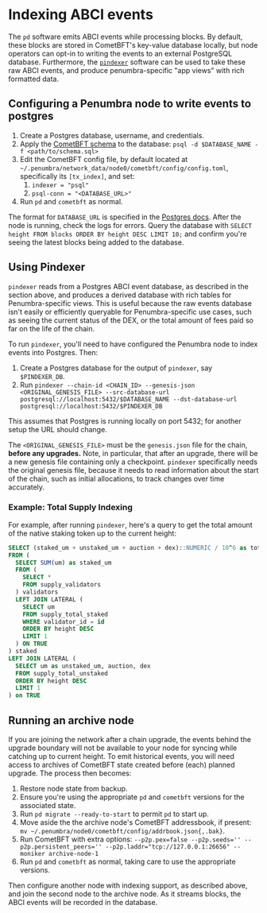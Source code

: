 # Indexing ABCI events

The `pd` software emits ABCI events while processing blocks. By default,
these blocks are stored in CometBFT's key-value database locally, but node operators
can opt-in to writing the events to an external PostgreSQL database.
Furthermore, the [`pindexer`](#using-pindexer) software can be used to take these raw ABCI events,
and produce penumbra-specific "app views" with rich formatted data.

## Configuring a Penumbra node to write events to postgres

1. Create a Postgres database, username, and credentials.
2. Apply the [CometBFT schema] to the database: `psql -d $DATABASE_NAME -f <path/to/schema.sql>`
3. Edit the CometBFT config file, by default located at `~/.penumbra/network_data/node0/cometbft/config/config.toml`,
   specifically its `[tx_index]`, and set:
   1. `indexer = "psql"`
   2. `psql-conn = "<DATABASE_URL>"`
4. Run `pd` and `cometbft` as normal.

The format for `DATABASE_URL` is specified in the [Postgres docs](https://www.postgresql.org/docs/current/libpq-connect.html#LIBPQ-CONNSTRING-URIS).
After the node is running, check the logs for errors. Query the database with `SELECT height FROM blocks ORDER BY height DESC LIMIT 10;` and confirm
you're seeing the latest blocks being added to the database.

## Using Pindexer

`pindexer` reads from a Postgres ABCI event database, as described in the section above,
and produces a derived database with rich tables for Penumbra-specific views.
This is useful because the raw events database isn't easily or efficiently queryable
for Penumbra-specific use cases, such as seeing the current status of the DEX,
or the total amount of fees paid so far on the life of the chain.

To run `pindexer`, you'll need to have configured the Penumbra node to index events into Postgres. Then:

1. Create a Postgres database for the output of `pindexer`, say `$PINDEXER_DB`.
2. Run `pindexer --chain-id <CHAIN_ID> --genesis-json <ORIGINAL_GENESIS_FILE> --src-database-url postgresql://localhost:5432/$DATABASE_NAME --dst-database-url postgresql://localhost:5432/$PINDEXER_DB`

This assumes that Postgres is running locally on port 5432; for another setup the URL should change.

The `<ORIGINAL_GENESIS_FILE>` must be the `genesis.json` file for the chain, **before any upgrades.**
Note, in particular, that after an upgrade, there will be a new genesis file containing only a checkpoint.
`pindexer` specifically needs the original genesis file, because it needs to read information
about the start of the chain, such as initial allocations, to track changes over time accurately.

### Example: Total Supply Indexing

For example, after running `pindexer`, here's a query to get the total amount of the native
staking token up to the current height:

```sql
SELECT (staked_um + unstaked_um + auction + dex)::NUMERIC / 10^6 as total
FROM (
  SELECT SUM(um) as staked_um
  FROM (
    SELECT * 
    FROM supply_validators
  ) validators
  LEFT JOIN LATERAL (
    SELECT um  
    FROM supply_total_staked
    WHERE validator_id = id 
    ORDER BY height DESC 
    LIMIT 1
  ) ON TRUE
) staked
LEFT JOIN LATERAL (
  SELECT um as unstaked_um, auction, dex 
  FROM supply_total_unstaked
  ORDER BY height DESC
  LIMIT 1
) on TRUE
```

## Running an archive node

If you are joining the network after a chain upgrade, the events behind the upgrade boundary
will not be available to your node for syncing while catching up to current height. To emit
historical events, you will need access to archives of CometBFT state created before (each)
planned upgrade. The process then becomes:

1. Restore node state from backup.
2. Ensure you're using the appropriate `pd` and `cometbft` versions for the associated state.
3. Run `pd migrate --ready-to-start` to permit `pd` to start up.
4. Move aside the the archive node's CometBFT addressbook, if present: `mv ~/.penumbra/node0/cometbft/config/addrbook.json{,.bak}`.
5. Run CometBFT with extra options: `--p2p.pex=false --p2p.seeds='' --p2p.persistent_peers='' --p2p.laddr="tcp://127.0.0.1:26656" --moniker archive-node-1`
6. Run `pd` and `cometbft` as normal, taking care to use the appropriate versions.

Then configure another node with indexing support, as described above, and join the second
node to the archive node. As it streams blocks, the ABCI events will be recorded in the database.

[CometBFT schema]: https://github.com/cometbft/cometbft/blob/main/state/indexer/sink/psql/schema.sql

